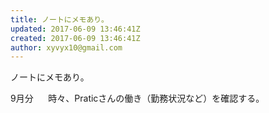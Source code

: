 ```yaml
---
title: ノートにメモあり。
updated: 2017-06-09 13:46:41Z
created: 2017-06-09 13:46:41Z
author: xyvyx10@gmail.com
---
```


ノートにメモあり。

9月分
     時々、Praticさんの働き（勤務状況など）を確認する。